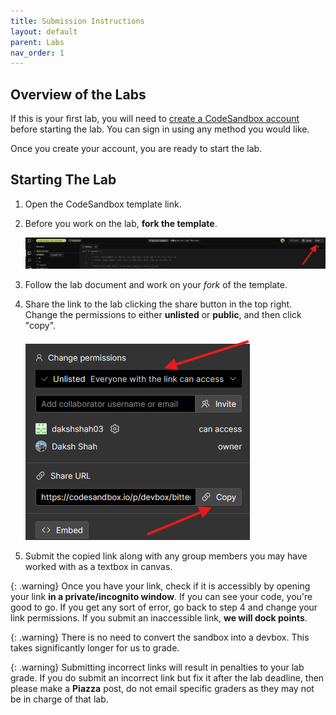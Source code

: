 ```yaml
---
title: Submission Instructions
layout: default
parent: Labs
nav_order: 1
---
```

## Overview of the Labs
If this is your first lab, you will need to [create a CodeSandbox account](https://codesandbox.io/signin?continue=/dashboard) before starting the lab. You can sign in using any method you would like. 

Once you create your account, you are ready to start the lab.

## Starting The Lab
1. Open the CodeSandbox template link.

2. Before you work on the lab, **fork the template**.

   ![fork the lab template](./images/fork.png)

3. Follow the lab document and work on your *fork* of the template.

4. Share the link to the lab clicking the share button in the top right. Change the permissions to either **unlisted** or **public**, and then click "copy".

   ![change permissions](./images/permissions.png)

5. Submit the copied link along with any group members you may have worked with as a textbox in canvas. 

{: .warning}
Once you have your link, check if it is accessibly by opening your link **in a private/incognito window**. If you can see your code, you're good to go. If you get any sort of error, go back to step 4 and change your link permissions. If you submit an inaccessible link, **we will dock points**. 

{: .warning}
There is no need to convert the sandbox into a devbox. This takes significantly longer for us to grade. 

{: .warning}
Submitting incorrect links will result in penalties to your lab grade. If you do submit an incorrect link but fix it after the lab deadline, then please make a **Piazza** post, do not email specific graders as they may not be in charge of that lab.